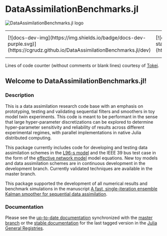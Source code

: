# DataAssimilationBenchmarks.jl

![DataAssimilationBenchmarks.jl logo](https://github.com/cgrudz/DataAssimilationBenchmarks.jl/blob/master/assets/dabenchmarks.png)
<table>
<tr>
  <td>[![docs-dev-img](https://img.shields.io/badge/docs-dev-purple.svg)](https://cgrudz.github.io/DataAssimilationBenchmarks.jl/dev)</td>
  <td>[![docs-stable-img](https://img.shields.io/badge/docs-stable-blue.svg)](https://cgrudz.github.io/DataAssimilationBenchmarks.jl/stable)</td>
  <td>[![status](https://joss.theoj.org/papers/478dcc0b1608d2a4d8c930edebb58736/status.svg)](https://joss.theoj.org/papers/478dcc0b1608d2a4d8c930edebb58736)</td>
  <td>[![Total lines of code without comments](https://tokei.rs/b1/github/cgrudz/DataAssimilationBenchmarks.jl?category=code)](https://github.com/cgrudz/DataAssimilationBenchmarks.jl)</td>
  <td>[![Build Status](https://app.travis-ci.com/cgrudz/DataAssimilationBenchmarks.jl.svg?branch=master)](https://app.travis-ci.com/cgrudz/DataAssimilationBenchmarks.jl)</td>
  <td>[![codecov](https://codecov.io/gh/cgrudz/DataAssimilationBenchmarks.jl/branch/master/graph/badge.svg?token=3XLYTH8YSZ)](https://codecov.io/gh/cgrudz/DataAssimilationBenchmarks.jl)</td>
</tr>
</table>

Lines of code counter (without comments or blank lines) courtesy of [Tokei](https://github.com/XAMPPRocky/tokei).

## Welcome to DataAssimilationBenchmarks.jl!

### Description

This is a data assimilation research code base with an emphasis on prototyping, testing and
validating sequential filters and smoothers in toy model twin experiments.
This code is meant to be performant in the sense that large hyper-parameter discretizations
can be explored to determine hyper-parameter sensitivity and reliability of results across
different experimental regimes, with parallel implementations in native Julia distributed
computing.

This package currently includes code for developing and testing data assimilation schemes in
the [L96-s model](https://gmd.copernicus.org/articles/13/1903/2020/) and the IEEE 39 bus test
case in the form of the [effective network
model](https://iopscience.iop.org/article/10.1088/1367-2630/17/1/015012)
model equations. New toy models and data assimilation schemes are in continuous development
in the development branch.  Currently validated techniques are available in the master
branch.

This package supported the development of all numerical results and benchmark simulations
in the manuscript 
[A fast, single-iteration ensemble Kalman smoother for sequential data
assimilation](https://gmd.copernicus.org/articles/15/7641/2022/gmd-15-7641-2022.html).

### Documentation

Please see the [up-to-date documentation](https://cgrudz.github.io/DataAssimilationBenchmarks.jl/dev/)
synchronized with the [master branch](https://github.com/cgrudz/DataAssimilationBenchmarks.jl)
or the [stable documentation](https://cgrudz.github.io/DataAssimilationBenchmarks.jl/dev/)
for the last tagged version in the [Julia General Registries](https://github.com/JuliaRegistries/General).
